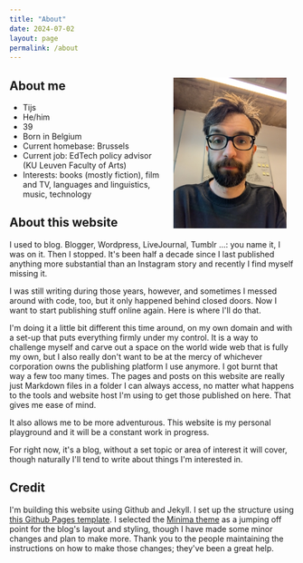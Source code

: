 ```yaml
---
title: "About"
date: 2024-07-02
layout: page
permalink: /about
---
```


<div style="float: right; width: 200px; margin: 0 1em;"><p style="text-align:center;"><img src="docs/assets/images/about.jpg" /></p></div>

## About me
- Tijs
- He/him
- 39
- Born in Belgium
- Current homebase: Brussels
- Current job: EdTech policy advisor (KU Leuven Faculty of Arts)
- Interests: books (mostly fiction), film and TV, languages and linguistics, music, technology

## About this website
I used to blog. Blogger, Wordpress, LiveJournal, Tumblr ...: you name it, I was on it. Then I stopped. It's been half a decade since I last published anything more substantial than an Instagram story and recently I find myself missing it.

I was still writing during those years, however, and sometimes I messed around with code, too, but it only happened behind closed doors. Now I want to start publishing stuff online again. Here is where I'll do that. 

I'm doing it a little bit different this time around, on my own domain and with a set-up that puts everything firmly under my control. It is a way to challenge myself and carve out a space on the world wide web that is fully my own, but I also really don't want to be at the mercy of whichever corporation owns the publishing platform I use anymore. I got burnt that way a few too many times. The pages and posts on this website are really just Markdown files in a folder I can always access, no matter what happens to the tools and website host I'm using to get those published on here. That gives me ease of mind. 

It also allows me to be more adventurous. This website is my personal playground and it will be a constant work in progress. 

For right now, it's a blog, without a set topic or area of interest it will cover, though naturally I'll tend to write about things I'm interested in.

## Credit
I'm building this website using Github and Jekyll. I set up the structure using [this Github Pages template](https://github.com/skills/github-pages). I selected the [Minima theme](https://github.com/jekyll/minima) as a jumping off point for the blog's layout and styling, though I have made some minor changes and plan to make more. Thank you to the people maintaining the instructions on how to make those changes; they've been a great help.
